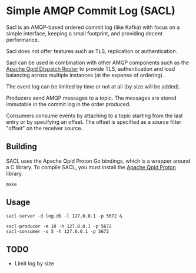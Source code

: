 # Simple AMQP Commit Log (SACL)

Sacl is an AMQP-based ordered commit log (like Kafka) with focus on a simple interface, keeping a small footprint, and providing decent performance.

Sacl does not offer features such as TLS, replication or authentication.

Sacl can be used in combination with other AMQP components such as the [Apache Qpid Dispatch Router](https://qpid.apache.org/components/dispatch-router/index.html) to provide TLS, authentication and load balancing across multiple instances (at the expense of ordering).

The event log can be limited by time or not at all (by size will be added).

Producers send AMQP messages to a topic. The messages are stored immutable in the commit log in the order produced.

Consumers consume events by attaching to a topic starting from the last entry or by specifying an offset. The offset is specified as a source filter "offset" on the receiver source.

## Building

SACL uses the Apache Qpid Proton Go bindings, which is a wrapper around a C library. To compile SACL, you must install the [Apache Qpid Proton](https://qpid.apache.org/proton/index.html) library.

```
make
```

## Usage

```
sacl-server -d log.db -l 127.0.0.1 -p 5672 &

sacl-producer -m 10 -h 127.0.0.1 -p 5672
sacl-consumer -o 5 -h 127.0.0.1 -p 5672
```

## TODO

* Limit log by size
